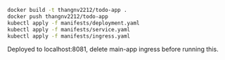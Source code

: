 ```bash
docker build -t thangnv2212/todo-app .
docker push thangnv2212/todo-app
kubectl apply -f manifests/deployment.yaml
kubectl apply -f manifests/service.yaml
kubectl apply -f manifests/ingress.yaml
```

Deployed to localhost:8081, delete main-app ingress before running this.
